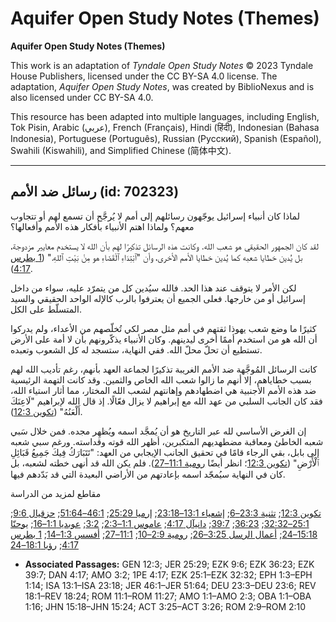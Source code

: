 # Aquifer Open Study Notes (Themes)

**Aquifer Open Study Notes (Themes)**

This work is an adaptation of *Tyndale Open Study Notes* © 2023 Tyndale House Publishers, licensed under the CC BY\-SA 4\.0 license. The adaptation, *Aquifer Open Study Notes*, was created by BiblioNexus and is also licensed under CC BY\-SA 4\.0\.

This resource has been adapted into multiple languages, including English, Tok Pisin, Arabic (عربي), French (Français), Hindi (हिंदी), Indonesian (Bahasa Indonesia), Portuguese (Português), Russian (Русский), Spanish (Español), Swahili (Kiswahili), and Simplified Chinese (简体中文).



--------------------------------

## رسائل ضد الأمم (id: 702323)

لماذا كان أنبياء إسرائيل يوجّهون رسائلهم إلى أمم لا يُرجَّح أن تسمع لهم أو تتجاوب معهم؟ ولماذا اهتم الأنبياء بأفكار هذه الأمم وأفعالها؟

لقد كان الجمهور الحقيقي هو شعب الله. وكانت هذه الرسائل تذكيرًا لهم بأن الله لا يستخدم معايير مزدوجة، بل يُدين خطايا شعبه كما يُدين خطايا الأمم الأخرى، وأن "ٱبْتِدَاءِ ٱلْقَضَاءِ هو مِنْ بَيْتِ ٱللهِ." ([1 بطرس 4:17](https://ref.ly/1Pet4:17)).

لكن الأمر لا يتوقف عند هذا الحد. فالله سيُدين كل من يتمرّد عليه، سواء من داخل إسرائيل أو من خارجها. فعلى الجميع أن يعترفوا بالرب كالإله الواحد الحقيقي والسيد المتسلّط على الكل.

كثيرًا ما وضع شعب يهوذا ثقتهم في أمم مثل مصر لكي تُخلّصهم من الأعداء، ولم يدركوا أن الله هو من استخدم أممًا أخرى ليدينهم. وكان الأنبياء يذكّرونهم بأن لا أمة على الأرض تستطيع أن تحلّ محلّ الله. ففي النهاية، ستسجد له كل الشعوب وتعبده.

كانت الرسائل المُوجَّهة ضد الأمم الغريبة تذكيرًا لجماعة العهد بأنهم، رغم تأديب الله لهم بسبب خطاياهم، إلا أنهم ما زالوا شعب الله الخاص والثمين. وقد كانت التهمة الرئيسية ضد هذه الأمم الأجنبية هي اضطهادهم وإهانتهم لشعب الله المختار، مما أثار استياء الله، فقد كان الجانب السلبي من عهد الله مع إبراهيم لا يزال فعّالًا. إذ قال الله لإبراهيم "لَاعِنَكَ أَلْعَنُهُ" ([تكوين 12:3](https://ref.ly/Gen12:3)).

إن الغرض الأساسي لله عبر التاريخ هو أن يُمجَّد اسمه ويُظهِر مجده. فمن خلال سَبي شعبه الخاطئ ومعاقبة مضطهديهم المتكبرين، أظهر الله قوته وقداسته. ورغم سبي شعبه إلى بابل، بقي الرجاء قامًا في تحقيق الجانب الإيجابي من العهد: "تَتَبَارَكُ فِيكَ جَمِيعُ قَبَائِلِ ٱلْأَرْضِ" ([تكوين 12:3](https://ref.ly/Gen12:3)؛ انظر أيضًا [رومية 11:1–27](https://ref.ly/Rom11:1-Rom11:27)). فلم يكن الله قد أنهى خطته لشعبه، بل كان في النهاية سيُمجّد اسمه بإعادتهم من الأراضي البعيدة التي قد بَدّدهم فيها.

مقاطع لمزيد من الدراسة

[تكوين 12:3](https://ref.ly/Gen12:3); [تثنية 23:3–6](https://ref.ly/Deut23:3-Deut23:6); [إشعياء 13:1–23:18](https://ref.ly/Isa13:1-Isa23:18); [إرميا 25:29](https://ref.ly/Jer25:29); [46:1–51:64](https://ref.ly/Jer46:1-Jer51:64); [حزقيال 9:6](https://ref.ly/Ezek9:6); [25:1–32:32](https://ref.ly/Ezek25:1-Ezek32:32); [36:23](https://ref.ly/Ezek36:23); [39:7](https://ref.ly/Ezek39:7); [دانيآل 4:17](https://ref.ly/Dan4:17); [عاموس 1:1–2:3](https://ref.ly/Amos1:1-Amos2:3); [3:2](https://ref.ly/Amos3:2); [عوبديا 1:1–16](https://ref.ly/Obad1:1-Obad1:16); [يوحنّا 15:18–24](https://ref.ly/John15:18-John15:24); [أعمال الرسل 3:25–26](https://ref.ly/Acts3:25-Acts3:26); [رومية 2:9–10](https://ref.ly/Rom2:9-Rom2:10); [11:1–27](https://ref.ly/Rom11:1-Rom11:27); [أفسس 1:3–14](https://ref.ly/Eph1:3-Eph1:14); [1 بطرس 4:17](https://ref.ly/1Pet4:17); [رؤيا 18:1–24](https://ref.ly/Rev18:1-Rev18:24)

* **Associated Passages:** GEN 12:3; JER 25:29; EZK 9:6; EZK 36:23; EZK 39:7; DAN 4:17; AMO 3:2; 1PE 4:17; EZK 25:1–EZK 32:32; EPH 1:3–EPH 1:14; ISA 13:1–ISA 23:18; JER 46:1–JER 51:64; DEU 23:3–DEU 23:6; REV 18:1–REV 18:24; ROM 11:1–ROM 11:27; AMO 1:1–AMO 2:3; OBA 1:1–OBA 1:16; JHN 15:18–JHN 15:24; ACT 3:25–ACT 3:26; ROM 2:9–ROM 2:10

